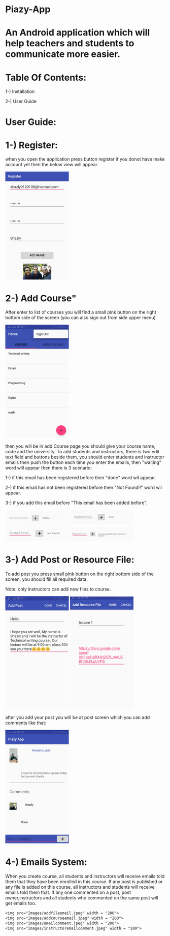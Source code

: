 # Piazy-App
# An Android application which will help teachers and students to communicate more easier.
# Table Of Contents:

1-) Installation

2-) User Guide

# User Guide:
# 1-)  Register:
when you open the application press button register if you donot have make account yet then the below view will appear.

<img src="Images/Register.jpeg" width = "200">

# 2-) Add Course"
After enter to list of courses you will find a small pink button on the right bottom side of the screen (you can also sign out from side upper menu)

<img src="Images/courselistandsignout.jpeg" width = "200"> 


then you will be in add Course page you should give your course name, code and the university.
To add students and instructors, there is two edit text field and buttons beside them, you should enter students and instructor emails then push the button each time you enter the emails, then "waiting" word will appear then there is 3 scenario:

1-) if this email has been registered before then "done" word wil appear.

2-) if this  email has not been registered before then "Not Found!!" word wil appear.

3-) if you add this email before "This email has been added before".


 <img src="Images/waitaddstudent.jpeg" width = "200"> <img src="Images/addstudent.jpeg" width = "200"> <img src="Images/notfoundstudent.jpeg" width = "200"> <img src="Images/hasbeenadded.jpeg" width = "200"> 
 
 # 3-) Add Post or Resource File:
 To add post you press small pink button on the right bottom side of the screen, you should fill all required data.
 
 Note: only instructors can add new files to course.
 

 <img src="Images/addpost.jpeg" width = "200"> <img src="Images/addfile.jpeg" width = "200">
 
 after you add your post you will be at post screen which you can add comments like that:
 
  <img src="Images/studentpost.jpeg" width = "200">
  
  # 4-) Emails System:
  
  When you create course, all students and instructors will receive emails told them that they have been enrolled in this course. If any post is published or any file is added on this course, all instructors and students will receive emails told them that.
  If any one commented on a post, post owner,instructors and all students who commented on the same post will get emails too.
  
    <img src="Images/addfileemail.jpeg" width = "200">  
    <img src="Images/addcourseemail.jpeg" width = "200"> 
    <img src="Images/emailcomment.jpeg" width = "200"> 
    <img src="Images/instructoremailcomment.jpeg" width = "200">








